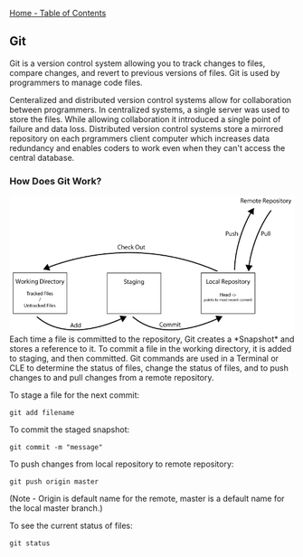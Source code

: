 [Home - Table of Contents](index)

## Git
Git is a version control system allowing you to track changes to files, compare changes, and revert to previous versions of files. Git is used by programmers to manage code files.

Centeralized and distributed version control systems allow for collaboration between programmers. In centralized systems, a single server was used to store the files. While allowing collaboration it introduced a single point of failure and data loss. Distributed version control systems store a mirrored repository on each prgrammers client computer which increases data redundancy and enables coders to work even when they can't access the central database.

### How Does Git Work?
<img class="lj-img01" src="images/git-diagram.png">
Each time a file is committed to the repository, Git creates a *Snapshot* and stores a reference to it. To commit a file in the working directory, it is added to staging, and then committed. Git commands are used in a Terminal or CLE to determine the status of files, change the status of files, and to push changes to and pull changes from a remote repository.

To stage a file for the next commit:
```
git add filename
```

To commit the staged snapshot:
```
git commit -m "message"
```

To push changes from local repository to remote repository:
```
git push origin master
```
(Note - Origin is default name for the remote, master is a default name for the local master branch.)

To see the current status of files:
```
git status
```
